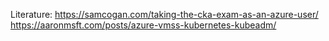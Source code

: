 Literature:
https://samcogan.com/taking-the-cka-exam-as-an-azure-user/
https://aaronmsft.com/posts/azure-vmss-kubernetes-kubeadm/
